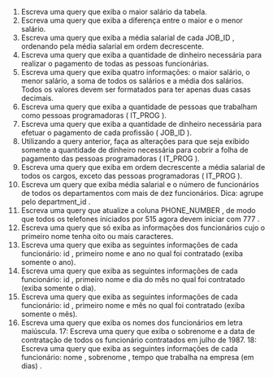 1. Escreva uma query que exiba o maior salário da tabela.
2. Escreva uma query que exiba a diferença entre o maior e o menor salário.
3. Escreva uma query que exiba a média salarial de cada JOB_ID , ordenando pela média salarial em ordem decrescente.
4. Escreva uma query que exiba a quantidade de dinheiro necessária para realizar o pagamento de todas as pessoas funcionárias.
5. Escreva uma query que exiba quatro informações: o maior salário, o menor salário, a soma de todos os salários e a média dos salários. Todos os valores devem ser formatados para ter apenas duas casas decimais.
6. Escreva uma query que exiba a quantidade de pessoas que trabalham como pessoas programadoras ( IT_PROG ).
7. Escreva uma query que exiba a quantidade de dinheiro necessária para efetuar o pagamento de cada profissão ( JOB_ID ).
8. Utilizando a query anterior, faça as alterações para que seja exibido somente a quantidade de dinheiro necessária para cobrir a folha de pagamento das pessoas programadoras ( IT_PROG ).
9. Escreva uma query que exiba em ordem decrescente a média salarial de todos os cargos, exceto das pessoas programadoras ( IT_PROG ).
10. Escreva um query que exiba média salarial e o número de funcionários de todos os departamentos com mais de dez funcionários. Dica: agrupe pelo department_id .
11. Escreva uma query que atualize a coluna PHONE_NUMBER , de modo que todos os telefones iniciados por 515 agora devem iniciar com 777 .
12. Escreva uma query que só exiba as informações dos funcionários cujo o primeiro nome tenha oito ou mais caracteres.
13. Escreva uma query que exiba as seguintes informações de cada funcionário: id , primeiro nome e ano no qual foi contratado (exiba somente o ano).
14. Escreva uma query que exiba as seguintes informações de cada funcionário: id , primeiro nome e dia do mês no qual foi contratado (exiba somente o dia).
15. Escreva uma query que exiba as seguintes informações de cada funcionário: id , primeiro nome e mês no qual foi contratado (exiba somente o mês).
16. Escreva uma query que exiba os nomes dos funcionários em letra maiúscula.
17: Escreva uma query que exiba o sobrenome e a data de contratação de todos os funcionário contratados em julho de 1987.
18: Escreva uma query que exiba as seguintes informações de cada funcionário: nome , sobrenome , tempo que trabalha na empresa (em dias) .